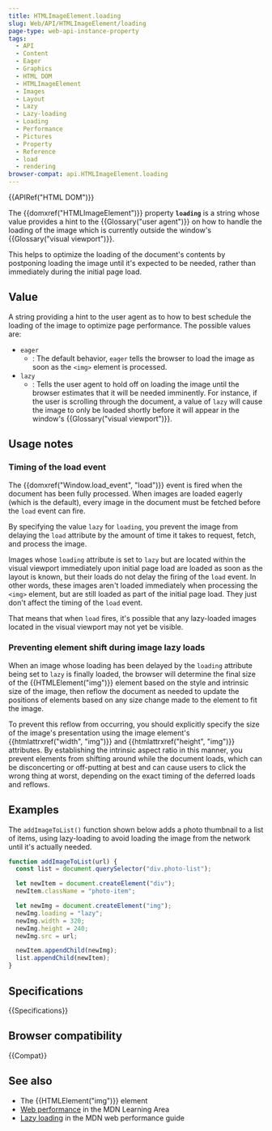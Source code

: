 ```yaml
---
title: HTMLImageElement.loading
slug: Web/API/HTMLImageElement/loading
page-type: web-api-instance-property
tags:
  - API
  - Content
  - Eager
  - Graphics
  - HTML DOM
  - HTMLImageElement
  - Images
  - Layout
  - Lazy
  - Lazy-loading
  - Loading
  - Performance
  - Pictures
  - Property
  - Reference
  - load
  - rendering
browser-compat: api.HTMLImageElement.loading
---
```


{{APIRef("HTML DOM")}}

The {{domxref("HTMLImageElement")}}
property **`loading`** is a string whose value provides a hint
to the {{Glossary("user agent")}} on how to handle the loading of the image which
is currently outside the window's {{Glossary("visual viewport")}}.

This helps
to optimize the loading of the document's contents by postponing loading the image until
it's expected to be needed, rather than immediately during the initial page load.

## Value

A string providing a hint to the user agent as to how to best
schedule the loading of the image to optimize page performance. The possible values are:

- `eager`
  - : The default behavior, `eager` tells the browser to load the image as soon
    as the `<img>` element is processed.
- `lazy`
  - : Tells the user agent to hold off on loading the image until the browser estimates
    that it will be needed imminently. For instance, if the user is scrolling through the
    document, a value of `lazy` will cause the image to only be loaded shortly
    before it will appear in the window's {{Glossary("visual viewport")}}.

## Usage notes

### Timing of the load event

The {{domxref("Window.load_event", "load")}} event is fired when the document has been
fully processed. When images are loaded eagerly (which is the default), every image in
the document must be fetched before the `load` event can fire.

By specifying the value `lazy` for `loading`, you prevent the
image from delaying the `load` attribute by the amount of time it takes to
request, fetch, and process the image.

Images whose `loading` attribute is set to `lazy` but are located
within the visual viewport immediately upon initial page load are loaded as soon as the
layout is known, but their loads do not delay the firing of the `load` event.
In other words, these images aren't loaded immediately when processing
the `<img>` element, but are still loaded as part of the initial page
load. They just don't affect the timing of the `load` event.

That means that when `load` fires, it's possible that any lazy-loaded images
located in the visual viewport may not yet be visible.

### Preventing element shift during image lazy loads

When an image whose loading has been delayed by the `loading` attribute
being set to `lazy` is finally loaded, the browser will determine the final
size of the {{HTMLElement("img")}} element based on the style and intrinsic size of the
image, then reflow the document as needed to update the positions of elements based on
any size change made to the element to fit the image.

To prevent this reflow from occurring, you should explicitly specify the size of the
image's presentation using the image element's {{htmlattrxref("width", "img")}} and
{{htmlattrxref("height", "img")}} attributes. By establishing the intrinsic aspect ratio
in this manner, you prevent elements from shifting around while the document loads,
which can be disconcerting or off-putting at best and can cause users to click the wrong
thing at worst, depending on the exact timing of the deferred loads and reflows.

## Examples

The `addImageToList()` function shown below adds a photo thumbnail to a list
of items, using lazy-loading to avoid loading the image from the network until it's
actually needed.

```js
function addImageToList(url) {
  const list = document.querySelector("div.photo-list");

  let newItem = document.createElement("div");
  newItem.className = "photo-item";

  let newImg = document.createElement("img");
  newImg.loading = "lazy";
  newImg.width = 320;
  newImg.height = 240;
  newImg.src = url;

  newItem.appendChild(newImg);
  list.appendChild(newItem);
}
```

## Specifications

{{Specifications}}

## Browser compatibility

{{Compat}}

## See also

- The {{HTMLElement("img")}} element
- [Web performance](/en-US/docs/Learn/Performance) in the MDN Learning Area
- [Lazy loading](/en-US/docs/Web/Performance/Lazy_loading) in the MDN web
  performance guide
